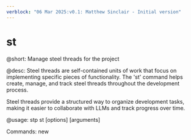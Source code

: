 ```yaml
---
verblock: "06 Mar 2025:v0.1: Matthew Sinclair - Initial version"
---
```

# st

@short:
Manage steel threads for the project

@desc:
Steel threads are self-contained units of work that focus on implementing
specific pieces of functionality. The 'st' command helps create, manage,
and track steel threads throughout the development process.

Steel threads provide a structured way to organize development tasks,
making it easier to collaborate with LLMs and track progress over time.

@usage:
stp st <command> [options] [arguments]

Commands:
  new <title>              Create a new steel thread
  done <id>                Mark a steel thread as complete
  list [--status <status>] List all steel threads
  show <id>                Show details of a specific steel thread

Options for 'list':
  --status <status>        Filter steel threads by status
                           Valid statuses: Not Started, In Progress, Completed, On Hold, Cancelled

Examples:
  stp st new "Implement User Authentication"    # Create a new steel thread
  stp st done ST0001                            # Mark ST0001 as complete
  stp st list --status "In Progress"            # List all in-progress steel threads
  stp st show ST0001                            # Show details of ST0001
